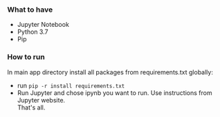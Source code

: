 ### What to have
* Jupyter Notebook
* Python 3.7 
* Pip 

### How to run
In main app directory install all packages from requirements.txt globally:
* run `pip -r install requirements.txt`
* Run Jupyter and chose ipynb you want to run. Use instructions from Jupyter website.  
That's all. 
